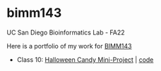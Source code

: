 # bimm143
UC San Diego Bioinformatics Lab - FA22

Here is a portfolio of my work for [BIMM143](https://bioboot.github.io/bimm143_F22/)

- Class 10: [Halloween Candy Mini-Project](https://bioboot.github.io/bimm143_F22/class-material/Halloween_candy.html) | [code](https://github.com/bel008/bimm143/blob/main/class10halloween/class10halloween.qmd)

